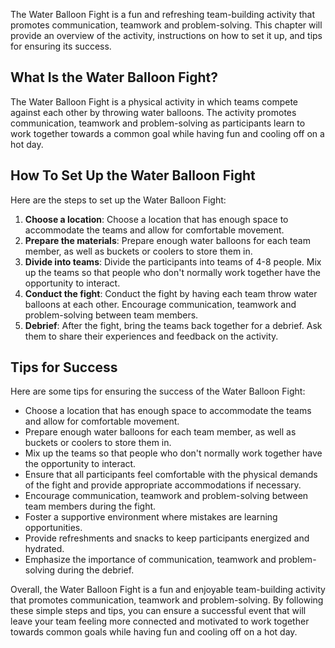 
The Water Balloon Fight is a fun and refreshing team-building activity that promotes communication, teamwork and problem-solving. This chapter will provide an overview of the activity, instructions on how to set it up, and tips for ensuring its success.

What Is the Water Balloon Fight?
--------------------------------

The Water Balloon Fight is a physical activity in which teams compete against each other by throwing water balloons. The activity promotes communication, teamwork and problem-solving as participants learn to work together towards a common goal while having fun and cooling off on a hot day.

How To Set Up the Water Balloon Fight
-------------------------------------

Here are the steps to set up the Water Balloon Fight:

1. **Choose a location**: Choose a location that has enough space to accommodate the teams and allow for comfortable movement.
2. **Prepare the materials**: Prepare enough water balloons for each team member, as well as buckets or coolers to store them in.
3. **Divide into teams**: Divide the participants into teams of 4-8 people. Mix up the teams so that people who don't normally work together have the opportunity to interact.
4. **Conduct the fight**: Conduct the fight by having each team throw water balloons at each other. Encourage communication, teamwork and problem-solving between team members.
5. **Debrief**: After the fight, bring the teams back together for a debrief. Ask them to share their experiences and feedback on the activity.

Tips for Success
----------------

Here are some tips for ensuring the success of the Water Balloon Fight:

* Choose a location that has enough space to accommodate the teams and allow for comfortable movement.
* Prepare enough water balloons for each team member, as well as buckets or coolers to store them in.
* Mix up the teams so that people who don't normally work together have the opportunity to interact.
* Ensure that all participants feel comfortable with the physical demands of the fight and provide appropriate accommodations if necessary.
* Encourage communication, teamwork and problem-solving between team members during the fight.
* Foster a supportive environment where mistakes are learning opportunities.
* Provide refreshments and snacks to keep participants energized and hydrated.
* Emphasize the importance of communication, teamwork and problem-solving during the debrief.

Overall, the Water Balloon Fight is a fun and enjoyable team-building activity that promotes communication, teamwork and problem-solving. By following these simple steps and tips, you can ensure a successful event that will leave your team feeling more connected and motivated to work together towards common goals while having fun and cooling off on a hot day.
